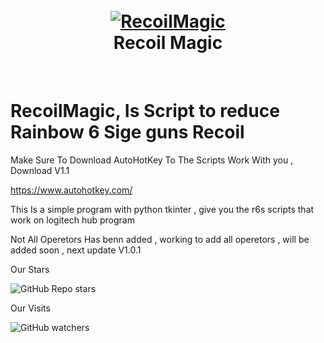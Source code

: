 <h1 align="center">
  <br>
  <a href="ot"https://github.com/ZerroDevs/RecoilMagic ><img src="https://media.discordapp.net/attachments/748979568009805885/1076276330708078755/New_Project_280_B8630F9_1.png?width=907&height=408" alt="RecoilMagic"></a>
  <br>
  Recoil Magic
  <br>
</h1>
<br/>

# RecoilMagic, Is Script to reduce Rainbow 6 Sige guns Recoil

Make Sure To Download AutoHotKey To The Scripts Work With you , Download V1.1 

https://www.autohotkey.com/

This Is a simple program with python tkinter , give you the r6s scripts that work on logitech hub program 

Not All Operetors Has benn added , working to add all operetors , will be added soon , next update V1.0.1
 
Our Stars 

<img alt="GitHub Repo stars" src="https://img.shields.io/github/stars/ZerroDevs/EliteScript?color=gold&label=Stars&logo=python&logoColor=blue&style=flat-square">

Our Visits

<img alt="GitHub watchers" src="https://img.shields.io/github/watchers/ZerroDevs/EliteScript?color=gold&label=Visitors&logo=python&logoColor=blue&style=flat-square">
